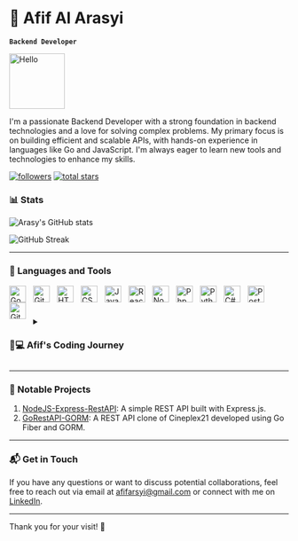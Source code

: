 # 🚀 Afif Al Arasyi

**`Backend Developer`**

<img align="center" alt="Hello" width="100px" src="https://media.giphy.com/media/hvRJCLFzcasrR4ia7z/giphy.gif" />

I'm a passionate Backend Developer with a strong foundation in backend technologies and a love for solving complex problems. My primary focus is on building efficient and scalable APIs, with hands-on experience in languages like Go and JavaScript. I'm always eager to learn new tools and technologies to enhance my skills.

<p align="left">
   <a href="https://github.com/Arasy41?tab=followers">
      <img alt="followers" title="Follow me on Github" src="https://custom-icon-badges.demolab.com/github/followers/Arasy41?color=236ad3&labelColor=1155ba&style=for-the-badge&logo=person-add&label=Follow&logoColor=white"/></a>
   <a href="https://github.com/Arasy41?tab=repositories&sort=stargazers">
      <img alt="total stars" title="Total stars on GitHub" src="https://custom-icon-badges.demolab.com/github/stars/Arasy41?color=55960c&style=for-the-badge&labelColor=488207&logo=star"/></a>
</p>

### 📊 Stats

![Arasy's GitHub stats](https://github-readme-stats.vercel.app/api?username=Arasy41&show_icons=true&theme=gruvbox)

![GitHub Streak](https://streak-stats.demolab.com?user=Arasy41&theme=gruvbox&border_radius=4.5)

---

### 🧰 Languages and Tools

<img align="left" alt="Go" width="30px" style="padding-right:10px;" src="https://cdn.jsdelivr.net/gh/devicons/devicon@latest/icons/go/go-original-wordmark.svg"/>
<img align="left" alt="Git" width="30px" style="padding-right:10px;" src="https://cdn.jsdelivr.net/gh/devicons/devicon/icons/git/git-original.svg" />
<img align="left" alt="HTML" width="30px" style="padding-right:10px;" src="https://cdn.jsdelivr.net/gh/devicons/devicon/icons/html5/html5-plain.svg" />
<img align="left" alt="CSS" width="30px" style="padding-right:10px;" src="https://cdn.jsdelivr.net/gh/devicons/devicon/icons/css3/css3-plain.svg" />
<img align="left" alt="JavaScript" width="30px" style="padding-right:10px;" src="https://cdn.jsdelivr.net/gh/devicons/devicon/icons/javascript/javascript-plain.svg" />
<img align="left" alt="React" width="30px" style="padding-right:10px;" src="https://cdn.jsdelivr.net/gh/devicons/devicon/icons/react/react-original.svg" />
<img align="left" alt="NodeJS" width="30px" style="padding-right:10px;" src="https://cdn.jsdelivr.net/gh/devicons/devicon/icons/nodejs/nodejs-original.svg" />
<img align="left" alt="Php" width="30px" style="padding-right:10px;" src="https://cdn.jsdelivr.net/gh/devicons/devicon/icons/php/php-original.svg" />
<img align="left" alt="Python" width="30px" style="padding-right:10px;" src="https://cdn.jsdelivr.net/gh/devicons/devicon/icons/python/python-plain.svg" />
<img align="left" alt="C#" width="30px" style="padding-right:10px;" src="https://cdn.jsdelivr.net/gh/devicons/devicon/icons/csharp/csharp-line.svg" />
<img align="left" alt="Postgresql" width="30px" style="padding-right:10px;" src="https://cdn.jsdelivr.net/gh/devicons/devicon@latest/icons/postgresql/postgresql-original-wordmark.svg" />          
<img align="left" alt="GitHub" width="30px" style="padding-right:10px;" src="https://cdn.jsdelivr.net/gh/devicons/devicon/icons/github/github-original.svg" />
<br />

#

<details>
 <summary><h3>👨💻 Afif's Coding Journey</h3></summary>
   I began my coding journey with a keen interest in backend development. Over time, I've mastered various programming languages and tools, including Go, SQL, and Node.js. My focus is on building scalable and efficient backend systems, and I'm continuously expanding my knowledge in this field. My GitHub portfolio showcases some of my key projects, including a REST API built with Express.js and a Go REST API using GORM. I'm always open to new challenges and opportunities to collaborate on interesting projects.
</details>

---

### 🌟 Notable Projects

1. [NodeJS-Express-RestAPI](https://github.com/Arasy41/nodejs-express-restapi): A simple REST API built with Express.js.
2. [GoRestAPI-GORM](https://github.com/Arasy41/golang-restapi-gorm): A REST API clone of Cineplex21 developed using Go Fiber and GORM.

---

### 📬 Get in Touch

If you have any questions or want to discuss potential collaborations, feel free to reach out via email at [afifarsyi@gmail.com](mailto:afifarsyi@gmail.com) or connect with me on [LinkedIn](https://www.linkedin.com/in/afif-al-arasyi-3a7254290).

---

Thank you for your visit! 👋
